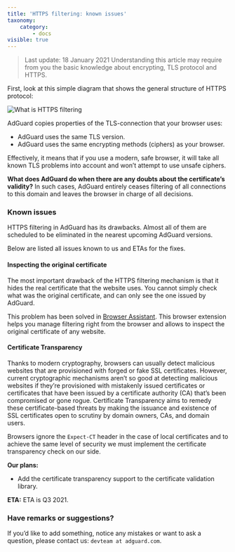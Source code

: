 ```yaml
---
title: 'HTTPS filtering: known issues'
taxonomy:
    category:
        - docs
visible: true
---
```


> Last update: 18 January 2021
> Understanding this article may require from you the basic knowledge about encrypting, TLS protocol and HTTPS.

First, look at this simple diagram that shows the general structure of HTTPS protocol:

![What is HTTPS filtering](https://cdn.adguard.com/public/Adguard/Blog/https/what_is_https_filtering.png)

AdGuard copies properties of the TLS-connection that your browser uses:

* AdGuard uses the same TLS version.
* AdGuard uses the same encrypting methods (ciphers) as your browser.

Effectively, it means that if you use a modern, safe browser, it will take all known TLS problems into account and won’t attempt to use unsafe ciphers.

**What does AdGuard do when there are any doubts about the certificate’s validity?** In such cases, AdGuard entirely ceases filtering of all connections to this domain and leaves the browser in charge of all decisions.

### Known issues

HTTPS filtering in AdGuard has its drawbacks. Almost all of them are scheduled to be eliminated in the nearest upcoming AdGuard versions.

Below are listed all issues known to us and ETAs for the fixes.

#### Inspecting the original certificate

The most important drawback of the HTTPS filtering mechanism is that it hides the real certificate that the website uses. You cannot simply check what was the original certificate, and can only see the one issued by AdGuard.

This problem has been solved in [Browser Assistant](https://adguard.com/adguard-assistant/overview.html). This browser extension helps you manage filtering right from the browser and allows to inspect the original certificate of any website.

#### Certificate Transparency

Thanks to modern cryptography, browsers can usually detect malicious websites that are provisioned with forged or fake SSL certificates. However, current cryptographic mechanisms aren’t so good at detecting malicious websites if they’re provisioned with mistakenly issued certificates or certificates that have been issued by a certificate authority (CA) that’s been compromised or gone rogue. Certificate Transparency aims to remedy these certificate-based threats by making the issuance and existence of SSL certificates open to scrutiny by domain owners, CAs, and domain users.

Browsers ignore the `Expect-CT` header in the case of local certificates and to achieve the same level of security we must implement the certificate transparency check on our side.

**Our plans:**

* Add the certificate transparency support to the certificate validation library.

**ETA:** ETA is Q3 2021.

### Have remarks or suggestions?

If you’d like to add something, notice any mistakes or want to ask a question, please contact us: `devteam at adguard.com`.